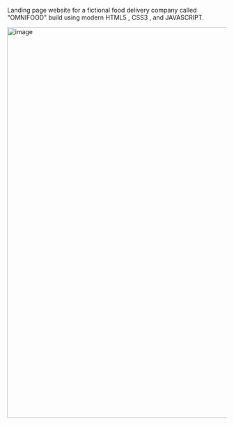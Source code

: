 Landing page website for a fictional food delivery company called "OMNIFOOD" build using modern HTML5 , CSS3 , and JAVASCRIPT.


<!---
DharaniRaman/DharaniRaman is a ✨ special ✨ repository because its `README.md` (this file) appears on your GitHub profile.
You can click the Preview link to take a look at your changes.
--->
<img width="896" alt="image" src="https://github.com/DharaniRaman/Omni-food/assets/89101317/fc801f23-cda8-40dd-ab53-f7d81be0c783">
